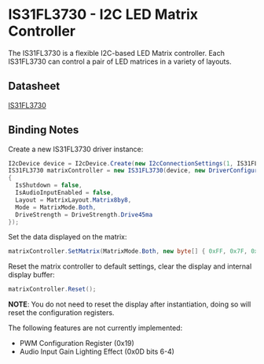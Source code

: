 ﻿# IS31FL3730 - I2C LED Matrix Controller
The IS31FL3730 is a flexible I2C-based LED Matrix controller.  Each IS31FL3730 can control a pair of LED matrices in
a variety of layouts.

## Datasheet
[IS31FL3730](https://cdn.hackaday.io/files/1692447240935296/IS31FL3730.pdf)

## Binding Notes
Create a new IS31FL3730 driver instance:

```cs
I2cDevice device = I2cDevice.Create(new I2cConnectionSettings(1, IS31FL3730.DefaultI2cAddress));
IS31FL3730 matrixController = new IS31FL3730(device, new DriverConfiguration()
{
  IsShutdown = false,
  IsAudioInputEnabled = false,
  Layout = MatrixLayout.Matrix8by8,
  Mode = MatrixMode.Both,
  DriveStrength = DriveStrength.Drive45ma
});
```

Set the data displayed on the matrix:
```cs
matrixController.SetMatrix(MatrixMode.Both, new byte[] { 0xFF, 0x7F, 0x0F, 0xFF, 0xF7, 0xF0, 0x77, 0xAA, 0x44, 0xCC, 0xFF });
```

Reset the matrix controller to default settings, clear the display and internal display buffer:
```cs
matrixController.Reset();
```

**NOTE**: You do not need to reset the display after instantiation, doing so will reset the configuration registers.

The following features are not currently implemented:
- PWM Configuration Register (0x19)
- Audio Input Gain Lighting Effect (0x0D bits 6-4)
